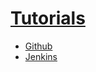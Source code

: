 # [Tutorials](/Kingdomkush/tutorials/)

- [Github](/Kingdomkush/tutorials/Github-centos7.md)
- [Jenkins](/Kingdomkush/tutorials/jenkins.md)